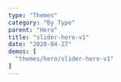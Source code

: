 ```yaml
---
type: "Themes"
category: "By Type"
parent: "Hero"
title: "slider-hero-v1"
date: "2020-04-27"
demos: [
  "themes/hero/slider-hero-v1"
]
---
```

